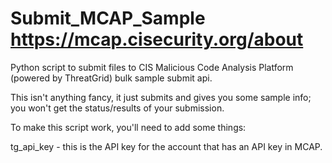 # Submit_MCAP_Sample https://mcap.cisecurity.org/about
Python script to submit files to CIS Malicious Code Analysis Platform (powered by ThreatGrid) bulk sample submit api.

This isn't anything fancy, it just submits and gives you some sample info; you won't get the status/results of your submission.

To make this script work, you'll need to add some things:

tg_api_key - this is the API key for the account that has an API key in MCAP.
